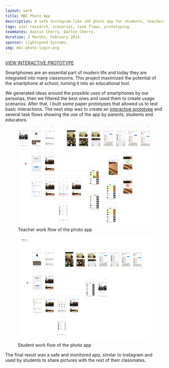 ```yaml
---
layout: work
title: MBC Photo App
description: A safe Instagram-like iOS photo app for students, teachers and parents that allows collaboration in the classroom.
tags: user research, scenarios, task flows, prototyping.
teammates: Austin Cherry, Dalton Cherry.
duration: 2 Months, February 2014.
sponsor: Lightspeed Systems.
img: mbc-photo-login.png
---
```

<a href="/work/photoapp_proto-student_v2.pdf" class="button">VIEW INTERACTIVE PROTOTYPE</a>

Smartphones are an essential part of modern life and today they are integrated into many classrooms. This project maximized the potential of the smartphone at school, turning it into an educational tool.

We generated ideas around the possible uses of smartphones by our personas, then we filtered the best ones and used them to create usage scenarios. After that, I built some paper prototypes that allowed us to test basic interactions. The next step was to create an <a href="/work/photoapp_proto-student_v2.pdf">interactive prototype</a> and several task flows showing the use of the app by parents, students and educators.

<figure><a href="/images/photoapp-flow.jpg"><img src="/images/photoapp-flow-small.jpg" alt="teacher work flow of the photo app"></a><figcaption>Teacher work flow of the photo app</figcaption></figure>


<figure><a href="/images/photoapp_flow-student.png"><img src="/images/photoapp_flow-student.jpg" alt="student work flow of the photo app"></a><figcaption>Student work flow of the photo app</figcaption></figure>

The final result was a safe and monitored app, similar to Instagram and used by students to share pictures with the rest of their classmates.